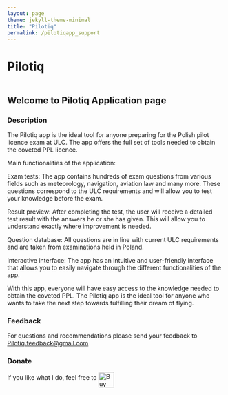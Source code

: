 ```yaml
---
layout: page
theme: jekyll-theme-minimal
title: "Pilotiq"
permalink: /pilotiqapp_support
---
```


# Pilotiq
![]()

## Welcome to Pilotiq Application page

### Description

The Pilotiq app is the ideal tool for anyone preparing for the Polish pilot licence exam at ULC. The app offers the full set of tools needed to obtain the coveted PPL licence.

Main functionalities of the application:

Exam tests: The app contains hundreds of exam questions from various fields such as meteorology, navigation, aviation law and many more. These questions correspond to the ULC requirements and will allow you to test your knowledge before the exam.

Result preview: After completing the test, the user will receive a detailed test result with the answers he or she has given. This will allow you to understand exactly where improvement is needed.

Question database: All questions are in line with current ULC requirements and are taken from examinations held in Poland.

Interactive interface: The app has an intuitive and user-friendly interface that allows you to easily navigate through the different functionalities of the app.

With this app, everyone will have easy access to the knowledge needed to obtain the coveted PPL. The Pilotiq app is the ideal tool for anyone who wants to take the next step towards fulfilling their dream of flying.

### Feedback
For questions and recommendations please send your feedback to <Pilotiq.feedback@gmail.com>

### Donate
If you like what I do, feel free to <a href='https://ko-fi.com/K3K56CCST' target='_blank'><img height='36' style='border:0px;height:36px' align="middle" src='https://cdn.ko-fi.com/cdn/kofi1.png?v=3' border='0' alt='Buy Me a Coffee at ko-fi.com' /></a>
